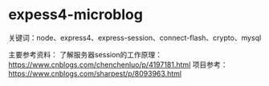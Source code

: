 # expess4-microblog

关键词：node、express4、express-session、connect-flash、crypto、mysql

主要参考资料：
了解服务器session的工作原理：
https://www.cnblogs.com/chenchenluo/p/4197181.html
项目参考：
https://www.cnblogs.com/sharpest/p/8093963.html
